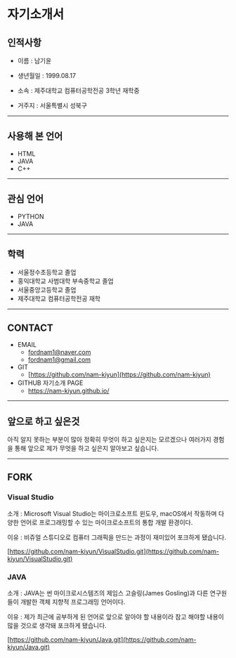 # 자기소개서
## 인적사항

- 이름 : 남기윤

- 생년월일 : 1999.08.17

- 소속 : 제주대학교 컴퓨터공학전공 3학년 재학중

- 거주지 : 서울특별시 성북구

---

## 사용해 본 언어



- HTML
- JAVA
- C++

---

## 관심 언어



- PYTHON
- JAVA

---

## 학력


- 서울정수초등학교 졸업
- 홍익대학교 사범대학 부속중학교 졸업
- 서울중앙고등학교 졸업
- 제주대학교 컴퓨터공학전공 재학

---

## CONTACT



- EMAIL
    - fordnam1@naver.com
    - fordnam1@gmail.com
- GIT
    - [https://github.com/nam-kiyun](https://github.com/nam-kiyun)
- GITHUB 자기소개 PAGE
    - https://nam-kiyun.github.io/

---

## 앞으로 하고 싶은것



아직 알지 못하는 부분이 많아 정확히 무엇이 하고 싶은지는 모르겠으나 여러가지 경험을 통해 앞으로 제가 무엇을 하고 싶은지 알아보고 싶습니다.

---

## FORK



### Visual Studio

소개 : Microsoft Visual Studio는 마이크로소프트 윈도우, macOS에서 작동하며 다양한 언어로 프로그래밍할 수 있는 마이크로소프트의 통합 개발 환경이다.

이유 : 비쥬얼 스튜디오로 컴퓨터 그래픽을 만드는 과정이 재미있어 포크하게 됐습니다.

[https://github.com/nam-kiyun/VisualStudio.git](https://github.com/nam-kiyun/VisualStudio.git)

### JAVA

소개 : JAVA는 썬 마이크로시스템즈의 제임스 고슬링(James Gosling)과 다른 연구원들이 개발한 객체 지향적 프로그래밍 언어이다.

이유 : 제가 최근에 공부하게 된 언어로 앞으로 알아야 할 내용이라 참고 해야할 내용이 많을 것으로 생각돼 포크하게 됐습니다.

[https://github.com/nam-kiyun/Java.git](https://github.com/nam-kiyun/Java.git)
